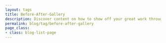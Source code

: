 ```yaml
---
layout: tags
title: Before-After-Gallery
description: Discover content on how to show off your great work through before and after galleries and how it affects your Google ranking.
permalink: blog/tag/before-after-gallery
page_class:
- class: blog-list-page
---
```

